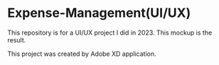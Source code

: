 # Expense-Management(UI/UX)
This repository is for a UI/UX project I did in 2023.
This mockup is the result.

This project was created by Adobe XD application.
